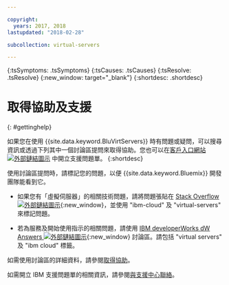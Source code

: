 ```yaml
---

copyright:
  years: 2017, 2018
lastupdated: "2018-02-28"

subcollection: virtual-servers

---
```


<!-- Common attributes used in the template are defined as follows: -->
{:tsSymptoms: .tsSymptoms}
{:tsCauses: .tsCauses}
{:tsResolve: .tsResolve}
{:new_window: target="_blank"}
{:shortdesc: .shortdesc}

<!-- # {{site.data.keyword.blockstorageshort}} troubleshooting
{: #ts} -->
<!-- Provide an appropriate ID above -->

<!-- IN PROGRESS - AUDIENCE BLUE, STAGING ONLY -->


<!-- This is the template for troubleshooting topics.  -->

<!-- The short description section should include the service long name and "Bluemix" for search optimization. Example short description: -->

<!-- Add a heading and content for how to get help and support. Use this template for beta and GA services:  -->
# 取得協助及支援
{: #gettinghelp}

如果您在使用 {{site.data.keyword.BluVirtServers}} 時有問題或疑問，可以搜尋資訊或透過下列其中一個討論區提問來取得協助。您也可以在[客戶入口網站 ![外部鏈結圖示](../../icons/launch-glyph.svg "外部鏈結圖示")](https://control.softlayer.com/) 中開立支援問題單。
{:shortdesc}

使用討論區提問時，請標記您的問題，以便 {{site.data.keyword.Bluemix}} 開發團隊能看到它。
<!--Insert the appropriate Stack Overflow tag for your service for <block-storage> in URL and text below:  -->
* 如果您有「虛擬伺服器」的相關技術問題，請將問題張貼在 [Stack Overflow ![外部鏈結圖示](../icons/launch-glyph.svg "外部鏈結圖示")](http://stackoverflow.com/search?q=virtual-servers+ibm-bluemix){:new_window}，並使用 "ibm-cloud" 及 "virtual-servers" 來標記問題。
<!--Insert the appropriate dW Answers tag for your service for <service_keyword> in URL below:  -->
* 若為服務及開始使用指示的相關問題，請使用 [IBM developerWorks dW Answers ![外部鏈結圖示](../icons/launch-glyph.svg "外部鏈結圖示")](https://developer.ibm.com/answers/topics/virtual-servers.html?smartspace=bluemix){:new_window} 討論區。請包括 "virtual servers" 及 "ibm cloud" 標籤。

如需使用討論區的詳細資料，請參閱[取得協助](/docs/get-support?topic=get-support-getting-customer-support#using-avatar)。

如需開立 IBM 支援問題單的相關資訊，請參閱[與支援中心聯絡](/docs/get-support?topic=get-support-getting-customer-support)。
